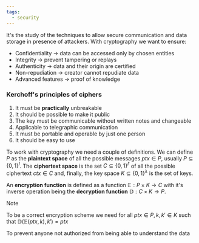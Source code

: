 ```yaml
---
tags:
  - security
---
```

It's the study of the techniques to allow secure communication and data storage in presence of attackers. With cryptography we want to ensure:
- Confidentiality $\to$ data can be accessed only by chosen entities
- Integrity $\to$ prevent tampering or replays
- Authenticity $\to$ data and their origin are certified
- Non-repudiation $\to$ creator cannot repudiate data
- Advanced features $\to$ proof of knowledge
### Kerchoff's principles of ciphers
1) It must be **practically** unbreakable
2) It should be possible to make it public
3) The key must be communicable without written notes and changeable
4) Applicable to telegraphic communication
5) It must be portable and operable by just one person
6) It should be easy to use

To work with cryptography we need a couple of definitions. We can define $P$ as the **plaintext space** of all the possible messages $ptx \in P$, usually $P \subseteq \{ 0,1 \}^{l}$. The **ciphertext space** is the set $C \subseteq \{ 0,1 \}^{l'}$ of all the possible ciphertext $ctx \in C$ and, finally, the key space $K \subseteq \{ 0,1 \}^{\lambda}$ is the set of keys.

An **encryption function** is defined as a function $\mathbb E: P\times K \to C$ with it's inverse operation being the **decryption function** $\mathbb D: C\times K \to P$. 

>[!note]
To be a correct encryption scheme we need for all $ptx \in P,k,k'\in K$ such that $\mathbb D(\mathbb E(ptx,k),k') = ptx$

To prevent anyone not authorized from being able to understand the data
